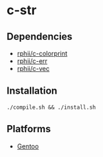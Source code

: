 # c-str

## Dependencies

- [rphii/c-colorprint](https://github.com/rphii/c-colorprint)
- [rphii/c-err](https://github.com/rphii/c-err)
- [rphii/c-vec](https://github.com/rphii/c-vec)

## Installation

```
./compile.sh && ./install.sh
```

## Platforms

- [Gentoo](https://github.com/rphii/gentoo-ebuilds)

